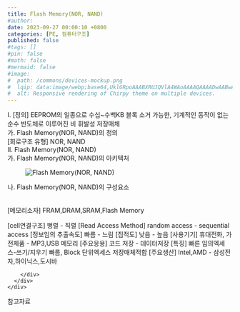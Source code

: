 ```yaml
---
title: Flash Memory(NOR, NAND)
#author: 
date: 2023-09-27 00:00:10 +0800
categories: [PE, 컴퓨터구조]
published: false
#tags: []
#pin: false
#math: false
#mermaid: false
#image:
#  path: /commons/devices-mockup.png
#  lqip: data:image/webp;base64,UklGRpoAAABXRUJQVlA4WAoAAAAQAAAADwAABwAAQUxQSDIAAAARL0AmbZurmr57yyIiqE8oiG0bejIYEQTgqiDA9vqnsUSI6H+oAERp2HZ65qP/VIAWAFZQOCBCAAAA8AEAnQEqEAAIAAVAfCWkAALp8sF8rgRgAP7o9FDvMCkMde9PK7euH5M1m6VWoDXf2FkP3BqV0ZYbO6NA/VFIAAAA
#  alt: Responsive rendering of Chirpy theme on multiple devices.
---
```


<div class="post-wrap">
  <div class="para">
    <div class="para-title">
      I. [정의] EEPROM의 일종으로 수십~수백KB 블록 소거 가능한, 기계적인 동작이 없는 순수 반도체로 이루어진 비 휘발성 저장매체
    </div>
    <div class="para-cntnt">
      <div class="para">
        <div class="para-title">
          가. Flash Memory(NOR, NAND)의 정의
        </div>
        <div class="para-cntnt">
          [회로구조 유형] NOR, NAND
        </div>
      </div>
    </div>
  </div>
  
  <div class="para">
    <div class="para-title">
      II. Flash Memory(NOR, NAND)
    </div>
    <div class="para-cntnt">
      <div class="para">
        <div class="para-title">
          가. Flash Memory(NOR, NAND)의 아키텍처
        </div>
        <div class="para-cntnt">
          <figure class="post-figure">
            <img src="/assets/img/posts/Flash-Memory(NOR,-NAND).png" alt="Flash Memory(NOR, NAND)">
<!--            <figcaption>Source: Unveiling the Metaverse: Exploring Emerging Trends, Multifaceted Perspectives, and Future Challenges</figcaption>-->
          </figure>
        </div>
      </div>
      <div class="para">
        <div class="para-title">
          나. Flash Memory(NOR, NAND)의 구성요소
        </div>
        <div class="para-cntnt">
          <table class="post-table">
          </table>
          [메모리소자] FRAM,DRAM,SRAM,Flash Memory

[cell연결구조] 병렬 - 직렬
[Read Access Method] random access - sequential access
[정보임의 추출속도] 빠름 - 느림
[집적도] 낮음 - 높음
[사용기기] 휴대전화, 가전제품 - MP3,USB 메모리
[주요응용] 코드 저장 - 데이터저장
[특징] 빠른 임의엑세스-쓰기/지우기 빠름, Block 단위엑세스 저장매체적합
[주요생산] Intel,AMD - 삼성전자,하이닉스,도시바

        </div>
      </div>
    </div>
  </div>

  <div class="refr-wrap">
    <div class="refr-title">
        참고자료
    </div>
    <ol class="refr-list">
    <!--    <li>(나현식, 최대선) <a target="_blank" href="https://scienceon.kisti.re.kr/commons/util/originalView.do?cn=JAKO202225948430499&oCn=JAKO202225948430499&dbt=JAKO&journal=NJOU00291864">메타버스 보안 위협 요소 및 대응 방안 검토</a></li>-->
    <!--    <li>(M. Uddin, S. Manickam, H. Ullah, M. Obaidat and A. Dandoush) <a target="_blank" href="https://ieeexplore.ieee.org/abstract/document/10138386">Unveiling the Metaverse: Exploring Emerging Trends, Multifaceted Perspectives, and Future Challenges</a></li>-->
    </ol>
  </div>
</div>
